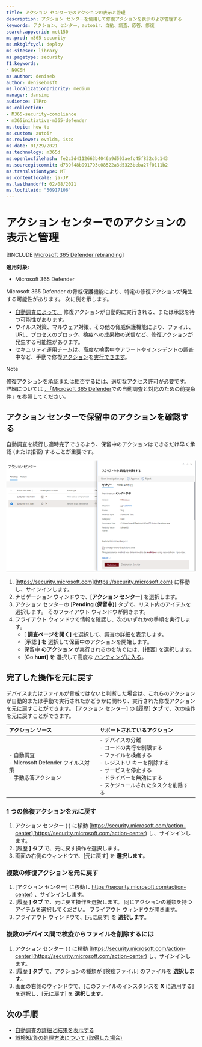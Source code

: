 ```yaml
---
title: アクション センターでのアクションの表示と管理
description: アクション センターを使用して修復アクションを表示および管理する
keywords: アクション、センター、autoair、自動、調査、応答、修復
search.appverid: met150
ms.prod: m365-security
ms.mktglfcycl: deploy
ms.sitesec: library
ms.pagetype: security
f1.keywords:
- NOCSH
ms.author: deniseb
author: denisebmsft
ms.localizationpriority: medium
manager: dansimp
audience: ITPro
ms.collection:
- M365-security-compliance
- m365initiative-m365-defender
ms.topic: how-to
ms.custom: autoir
ms.reviewer: evaldm, isco
ms.date: 01/29/2021
ms.technology: m365d
ms.openlocfilehash: fe2c3d4112663b4046a9d503aefc45f832c6c143
ms.sourcegitcommit: d739f48b991793c08522a3d5323beba27f0111b2
ms.translationtype: MT
ms.contentlocale: ja-JP
ms.lasthandoff: 02/08/2021
ms.locfileid: "50917106"
---
```

# <a name="view-and-manage-actions-in-the-action-center"></a>アクション センターでのアクションの表示と管理

[!INCLUDE [Microsoft 365 Defender rebranding](../includes/microsoft-defender.md)]


**適用対象:**
- Microsoft 365 Defender

Microsoft 365 Defender の脅威保護機能により、特定の修復アクションが発生する可能性があります。 次に例を示します。
- [自動調査によって、](mtp-autoir.md) 修復アクションが自動的に実行される、または承認を待つ可能性があります。
- ウイルス対策、マルウェア対策、その他の脅威保護機能により、ファイル、URL、プロセスのブロック、検疫への成果物の送信など、修復アクションが発生する可能性があります。
- セキュリティ運用チームは、高度な検索中やアラートやインシデント[](advanced-hunting-overview.md)の調査中など、手動で修復[アクション](investigate-alerts.md)を[実行できます](investigate-incidents.md)。

> [!NOTE]
> 修復アクションを承認または拒否するには、[適切なアクセス許可](mtp-action-center.md#required-permissions-for-action-center-tasks)が必要です。 詳細については [、「Microsoft 365 Defender](mtp-configure-auto-investigation-response.md#prerequisites-for-automated-investigation-and-response-in-microsoft-365-defender)での自動調査と対応のための前提条件」を参照してください。

## <a name="review-pending-actions-in-the-action-center"></a>アクション センターで保留中のアクションを確認する

自動調査を続行し適時完了できるよう、保留中のアクションはできるだけ早く承認 (または拒否) することが重要です。 

![アクションを承認または拒否する](../../media/air-actioncenter-itemselected.png)

1. [https://security.microsoft.com](https://security.microsoft.com) に移動し、サインインします。 
2. ナビゲーション ウィンドウで、[**アクション センター**] を選択します。 
3. アクション センターの [**Pending (保留中)**] タブで、リスト内のアイテムを選択します。 そのフライアウト ウィンドウが開きます。
4. フライアウト ウィンドウで情報を確認し、次のいずれかの手順を実行します。
   - [ **調査ページを開く]** を選択して、調査の詳細を表示します。
   - [承認 **] を** 選択して保留中のアクションを開始します。
   - 保留中 **のアクション** が実行されるのを防ぐには、[拒否] を選択します。
   - [Go **hunt] を** 選択して高度な [ハンティングに入る](advanced-hunting-overview.md)。 

## <a name="undo-completed-actions"></a>完了した操作を元に戻す

デバイスまたはファイルが脅威ではないと判断した場合は、これらのアクションが自動的または手動で実行されたかどうかに関わり、実行された修復アクションを元に戻すことができます。 [アクション センター] の [履歴] **タブ** で、次の操作を元に戻すことができます。  

| アクション ソース | サポートされているアクション |
|:---|:---|
| - 自動調査 <br/>- Microsoft Defender ウイルス対策 <br/>- 手動応答アクション | - デバイスの分離 <br/>- コードの実行を制限する <br/>- ファイルを検疫する <br/>- レジストリ キーを削除する <br/>- サービスを停止する <br/>- ドライバーを無効にする <br/>- スケジュールされたタスクを削除する |

### <a name="undo-one-remediation-action"></a>1 つの修復アクションを元に戻す

1. アクション センター ( ) に移動 [https://security.microsoft.com/action-center](https://security.microsoft.com/action-center) し、サインインします。
2. [履歴 **] タブ** で、元に戻す操作を選択します。
3. 画面の右側のウィンドウで、[元に戻す] を **選択します**。

### <a name="undo-multiple-remediation-actions"></a>複数の修復アクションを元に戻す

1. [アクション センター] に移動し https://security.microsoft.com/action-center) 、サインインします。
2. [履歴 **] タブ** で、元に戻す操作を選択します。 同じアクションの種類を持つアイテムを選択してください。 フライアウト ウィンドウが開きます。
3. フライアウト ウィンドウで、[元に戻す] を **選択します**。

### <a name="to-remove-a-file-from-quarantine-across-multiple-devices"></a>複数のデバイス間で検疫からファイルを削除するには 

1. アクション センター ( ) に移動 [https://security.microsoft.com/action-center](https://security.microsoft.com/action-center) し、サインインします。
2. [履歴 **] タブ** で、アクションの種類が [検疫ファイル] のファイルを **選択します**。
3. 画面の右側のウィンドウで、[このファイルのインスタンスを **X** に適用する] を選択し、[元に戻す] を **選択します**。

## <a name="next-steps"></a>次の手順

- [自動調査の詳細と結果を表示する](mtp-autoir-results.md)
- [誤検知/負の処理方法について (取得した場合)](mtp-autoir-report-false-positives-negatives.md)
